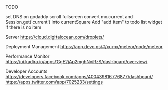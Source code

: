 TODO

set DNS on godaddy
scroll fullscreen
convert mx.current and Session.get('current') into currentSquare
Add "add item" to todo list widget if there is no item


Server
https://cloud.digitalocean.com/droplets/

Deployment Management
https://app.devo.ps/#/xumx/meteor/node/meteor

Performance Monitor
https://ui.kadira.io/apps/GgE2jAp2mghNviRzS/dashboard/overview/

Developer Accounts
https://developers.facebook.com/apps/400439816776877/dashboard/
https://apps.twitter.com/app/7025233/settings